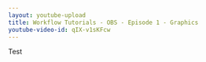 ```yaml
---
layout: youtube-upload
title: Workflow Tutorials - OBS - Episode 1 - Graphics
youtube-video-id: qIX-v1sKFcw
---
```


Test
